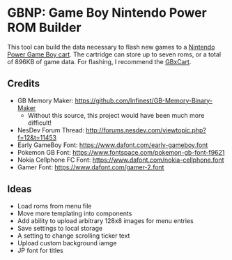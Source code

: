 # GBNP: Game Boy Nintendo Power ROM Builder

This tool can build the data necessary to flash new games to a [Nintendo Power Game Boy cart](https://en.wikipedia.org/wiki/Nintendo_Power_(cartridge)). The cartridge can store up to seven roms, or a total of 896KB of game data. For flashing, I recommend the [GBxCart](https://www.gbxcart.com/).

## Credits
- GB Memory Maker: https://github.com/Infinest/GB-Memory-Binary-Maker
  - Without this source, this project would have been much more difficult!
- NesDev Forum Thread: http://forums.nesdev.com/viewtopic.php?f=12&t=11453
- Early GameBoy Font: https://www.dafont.com/early-gameboy.font
- Pokemon GB Font: https://www.fontspace.com/pokemon-gb-font-f9621
- Nokia Cellphone FC Font: https://www.dafont.com/nokia-cellphone.font
- Gamer Font: https://www.dafont.com/gamer-2.font

## Ideas
- Load roms from menu file
- Move more templating into components
- Add ability to upload arbitrary 128x8 images for menu entries
- Save settings to local storage
- A setting to change scrolling ticker text
- Upload custom background iamge
- JP font for titles

